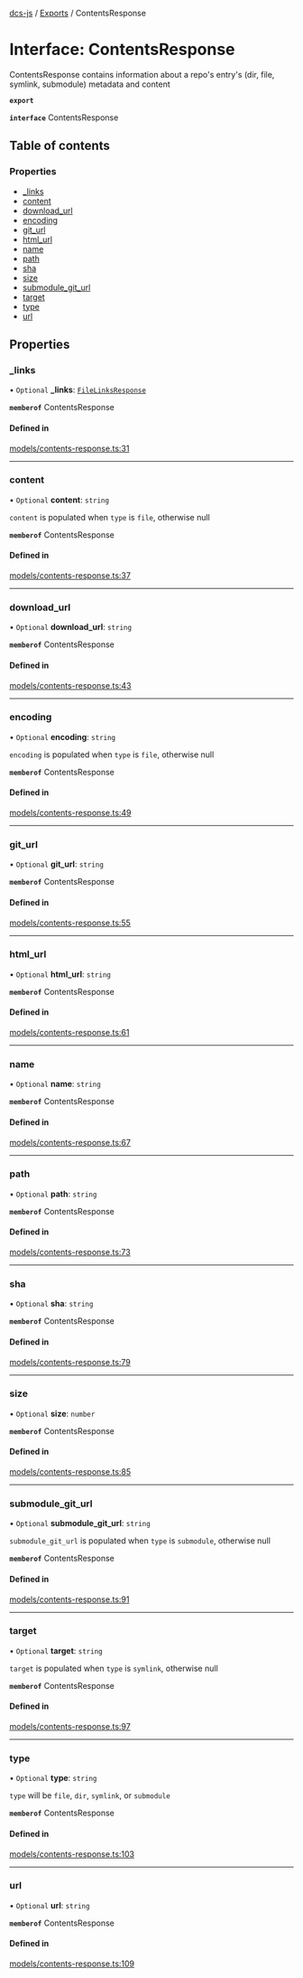 [dcs-js](../README.md) / [Exports](../modules.md) / ContentsResponse

# Interface: ContentsResponse

ContentsResponse contains information about a repo\'s entry\'s (dir, file, symlink, submodule) metadata and content

**`export`**

**`interface`** ContentsResponse

## Table of contents

### Properties

- [\_links](ContentsResponse.md#_links)
- [content](ContentsResponse.md#content)
- [download\_url](ContentsResponse.md#download_url)
- [encoding](ContentsResponse.md#encoding)
- [git\_url](ContentsResponse.md#git_url)
- [html\_url](ContentsResponse.md#html_url)
- [name](ContentsResponse.md#name)
- [path](ContentsResponse.md#path)
- [sha](ContentsResponse.md#sha)
- [size](ContentsResponse.md#size)
- [submodule\_git\_url](ContentsResponse.md#submodule_git_url)
- [target](ContentsResponse.md#target)
- [type](ContentsResponse.md#type)
- [url](ContentsResponse.md#url)

## Properties

### <a id="_links" name="_links"></a> \_links

• `Optional` **\_links**: [`FileLinksResponse`](FileLinksResponse.md)

**`memberof`** ContentsResponse

#### Defined in

[models/contents-response.ts:31](https://github.com/unfoldingWord/dcs-js/blob/42a7ab5/models/contents-response.ts#L31)

___

### <a id="content" name="content"></a> content

• `Optional` **content**: `string`

`content` is populated when `type` is `file`, otherwise null

**`memberof`** ContentsResponse

#### Defined in

[models/contents-response.ts:37](https://github.com/unfoldingWord/dcs-js/blob/42a7ab5/models/contents-response.ts#L37)

___

### <a id="download_url" name="download_url"></a> download\_url

• `Optional` **download\_url**: `string`

**`memberof`** ContentsResponse

#### Defined in

[models/contents-response.ts:43](https://github.com/unfoldingWord/dcs-js/blob/42a7ab5/models/contents-response.ts#L43)

___

### <a id="encoding" name="encoding"></a> encoding

• `Optional` **encoding**: `string`

`encoding` is populated when `type` is `file`, otherwise null

**`memberof`** ContentsResponse

#### Defined in

[models/contents-response.ts:49](https://github.com/unfoldingWord/dcs-js/blob/42a7ab5/models/contents-response.ts#L49)

___

### <a id="git_url" name="git_url"></a> git\_url

• `Optional` **git\_url**: `string`

**`memberof`** ContentsResponse

#### Defined in

[models/contents-response.ts:55](https://github.com/unfoldingWord/dcs-js/blob/42a7ab5/models/contents-response.ts#L55)

___

### <a id="html_url" name="html_url"></a> html\_url

• `Optional` **html\_url**: `string`

**`memberof`** ContentsResponse

#### Defined in

[models/contents-response.ts:61](https://github.com/unfoldingWord/dcs-js/blob/42a7ab5/models/contents-response.ts#L61)

___

### <a id="name" name="name"></a> name

• `Optional` **name**: `string`

**`memberof`** ContentsResponse

#### Defined in

[models/contents-response.ts:67](https://github.com/unfoldingWord/dcs-js/blob/42a7ab5/models/contents-response.ts#L67)

___

### <a id="path" name="path"></a> path

• `Optional` **path**: `string`

**`memberof`** ContentsResponse

#### Defined in

[models/contents-response.ts:73](https://github.com/unfoldingWord/dcs-js/blob/42a7ab5/models/contents-response.ts#L73)

___

### <a id="sha" name="sha"></a> sha

• `Optional` **sha**: `string`

**`memberof`** ContentsResponse

#### Defined in

[models/contents-response.ts:79](https://github.com/unfoldingWord/dcs-js/blob/42a7ab5/models/contents-response.ts#L79)

___

### <a id="size" name="size"></a> size

• `Optional` **size**: `number`

**`memberof`** ContentsResponse

#### Defined in

[models/contents-response.ts:85](https://github.com/unfoldingWord/dcs-js/blob/42a7ab5/models/contents-response.ts#L85)

___

### <a id="submodule_git_url" name="submodule_git_url"></a> submodule\_git\_url

• `Optional` **submodule\_git\_url**: `string`

`submodule_git_url` is populated when `type` is `submodule`, otherwise null

**`memberof`** ContentsResponse

#### Defined in

[models/contents-response.ts:91](https://github.com/unfoldingWord/dcs-js/blob/42a7ab5/models/contents-response.ts#L91)

___

### <a id="target" name="target"></a> target

• `Optional` **target**: `string`

`target` is populated when `type` is `symlink`, otherwise null

**`memberof`** ContentsResponse

#### Defined in

[models/contents-response.ts:97](https://github.com/unfoldingWord/dcs-js/blob/42a7ab5/models/contents-response.ts#L97)

___

### <a id="type" name="type"></a> type

• `Optional` **type**: `string`

`type` will be `file`, `dir`, `symlink`, or `submodule`

**`memberof`** ContentsResponse

#### Defined in

[models/contents-response.ts:103](https://github.com/unfoldingWord/dcs-js/blob/42a7ab5/models/contents-response.ts#L103)

___

### <a id="url" name="url"></a> url

• `Optional` **url**: `string`

**`memberof`** ContentsResponse

#### Defined in

[models/contents-response.ts:109](https://github.com/unfoldingWord/dcs-js/blob/42a7ab5/models/contents-response.ts#L109)
